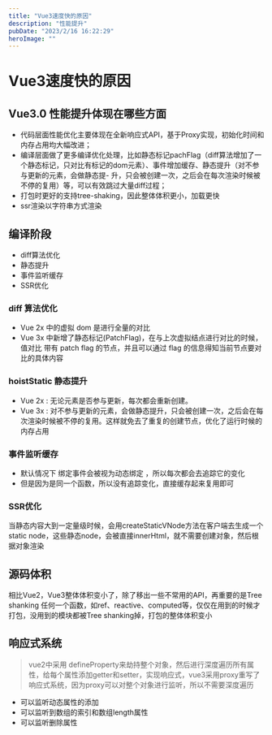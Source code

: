 ```yaml
---
title: "Vue3速度快的原因"
description: "性能提升"
pubDate: "2023/2/16 16:22:29"
heroImage: ""
---
```


# Vue3速度快的原因

## Vue3.0 性能提升体现在哪些方面

- 代码层面性能优化主要体现在全新响应式API，基于Proxy实现，初始化时间和内存占用均大幅改进；
- 编译层面做了更多编译优化处理，比如静态标记pachFlag（diff算法增加了一个静态标记，只对比有标记的dom元素）、事件增加缓存、静态提升（对不参与更新的元素，会做静态提- 升，只会被创建一次，之后会在每次渲染时候被不停的复用）等，可以有效跳过大量diff过程；
- 打包时更好的支持tree-shaking，因此整体体积更小，加载更快
- ssr渲染以字符串方式渲染

## 编译阶段

- diff算法优化
- 静态提升
- 事件监听缓存
- SSR优化

### diff 算法优化


- Vue 2x 中的虚拟 dom 是进行全量的对比
- Vue 3x 中新增了静态标记(PatchFlag)，在与上次虚拟结点进行对比的时候，值对比 带有 patch flag 的节点，并且可以通过 flag 的信息得知当前节点要对比的具体内容

### hoistStatic 静态提升

- Vue 2x : 无论元素是否参与更新，每次都会重新创建。
- Vue 3x : 对不参与更新的元素，会做静态提升，只会被创建一次，之后会在每次渲染时候被不停的复用。这样就免去了重复的创建节点，优化了运行时候的内存占用

### 事件监听缓存
- 默认情况下 绑定事件会被视为动态绑定 ，所以每次都会去追踪它的变化
- 但是因为是同一个函数，所以没有追踪变化，直接缓存起来复用即可

### SSR优化

当静态内容大到一定量级时候，会用createStaticVNode方法在客户端去生成一个static node，这些静态node，会被直接innerHtml，就不需要创建对象，然后根据对象渲染


## 源码体积

相比Vue2，Vue3整体体积变小了，除了移出一些不常用的API，再重要的是Tree shanking
任何一个函数，如ref、reactive、computed等，仅仅在用到的时候才打包，没用到的模块都被Tree shanking掉，打包的整体体积变小

## 响应式系统

>vue2中采用 defineProperty来劫持整个对象，然后进行深度遍历所有属性，给每个属性添加getter和setter，实现响应式，vue3采用proxy重写了响应式系统，因为proxy可以对整个对象进行监听，所以不需要深度遍历

- 可以监听动态属性的添加
- 可以监听到数组的索引和数组length属性
- 可以监听删除属性





